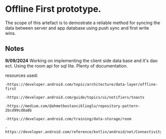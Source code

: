 # Offline First prototype.
 
The scope of this artefact is to demostrate a reliable method for syncing the data between server and app database using push sync and first write wins. 

## Notes



**9/09/2024**
Working on implementing the client side data base and it's dao ect. Using the room api for sql lite. Plenty of documentation. 

resources used: 

    -https://developer.android.com/topic/architecture/data-layer/offline-first

    -https://developer.android.com/guide/topics/ui/notifiers/toasts

    -https://medium.com/@ahmetbostanciklioglu/repository-pattern-2bcd99cd8a8b

    -https://developer.android.com/training/data-storage/room

    -https://developer.android.com/reference/kotlin/android/net/ConnectivityManager